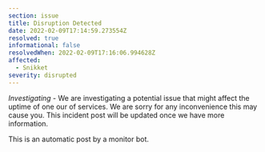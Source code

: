 ```yaml
---
section: issue
title: Disruption Detected
date: 2022-02-09T17:14:59.273554Z
resolved: true
informational: false
resolvedWhen: 2022-02-09T17:16:06.994628Z
affected:
  - Snikket
severity: disrupted
---
```

*Investigating* - We are investigating a potential issue that might affect the uptime of one our of services. We are sorry for any inconvenience this may cause you. This incident post will be updated once we have more information.

This is an automatic post by a monitor bot.
        